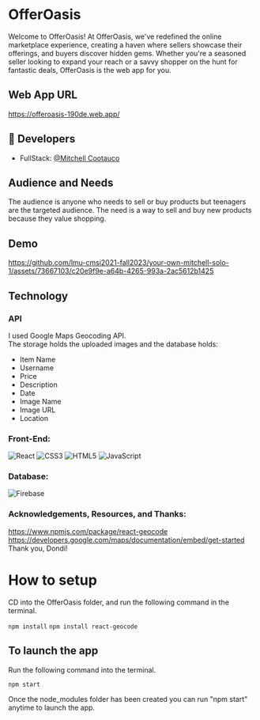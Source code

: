 # OfferOasis
Welcome to OfferOasis! At OfferOasis, we've redefined the online marketplace experience, creating a haven where sellers showcase their offerings, and buyers discover hidden gems. Whether you're a seasoned seller looking to expand your reach or a savvy shopper on the hunt for fantastic deals, OfferOasis is the web app for you.

## Web App URL
https://offeroasis-190de.web.app/

## 🔗 Developers
- FullStack: [@Mitchell Cootauco](https://github.com/Mcootauc)

## Audience and Needs
The audience is anyone who needs to sell or buy products but teenagers are the targeted audience. The need is a way to sell and buy new products because they value shopping.

## Demo
https://github.com/lmu-cmsi2021-fall2023/your-own-mitchell-solo-1/assets/73667103/c20e9f9e-a64b-4265-993a-2ac5612b1425

## Technology

### API 
I used Google Maps Geocoding API. <br> 
The storage holds the uploaded images and the database holds:
- Item Name
- Username
- Price
- Description
- Date
- Image Name
- Image URL
- Location

### Front-End:
![React](https://img.shields.io/badge/-React-61DAFB?style=for-the-badge&logo=react&logoColor=white)
![CSS3](https://img.shields.io/badge/-CSS3-1572B6?style=for-the-badge&logo=css3&logoColor=white)
![HTML5](https://img.shields.io/badge/-HTML5-E34F26?style=for-the-badge&logo=html5&logoColor=white)
![JavaScript](https://img.shields.io/badge/-JavaScript-F7DF1E?style=for-the-badge&logo=javascript&logoColor=black)

### Database:
![Firebase](https://img.shields.io/badge/firebase-%23039BE5.svg?style=for-the-badge&logo=firebase)

### Acknowledgements, Resources, and Thanks:
https://www.npmjs.com/package/react-geocode <br>
https://developers.google.com/maps/documentation/embed/get-started<br>
Thank you, Dondi!

# How to setup
CD into the OfferOasis folder, and run the following command in the terminal.

`npm install`
`npm install react-geocode`

## To launch the app
Run the following command into the terminal.

`npm start`

Once the node_modules folder has been created you can run "npm start" anytime to launch the app.
